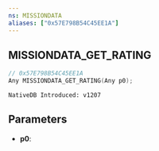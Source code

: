 ```yaml
---
ns: MISSIONDATA
aliases: ["0x57E798B54C45EE1A"]
---
```

## MISSIONDATA_GET_RATING

```c
// 0x57E798B54C45EE1A
Any MISSIONDATA_GET_RATING(Any p0);
```

```
NativeDB Introduced: v1207
```

## Parameters
* **p0**:
